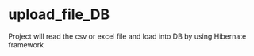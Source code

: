 # upload_file_DB
Project will read the csv or excel file and load into DB by using Hibernate framework

